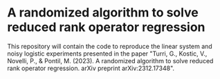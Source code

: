 # A randomized algorithm to solve reduced rank operator regression

This repository will contain the code to reproduce the linear system and noisy logistic experiments presented in the paper "Turri, G., Kostic, V., Novelli, P., & Pontil, M. (2023). A randomized algorithm to solve reduced rank operator regression. arXiv preprint arXiv:2312.17348".
